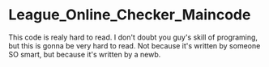 # League_Online_Checker_Maincode
This code is realy hard to read. I don't doubt you guy's skill of programing, but this is gonna be very hard to read. Not because it's written by someone SO smart, but because it's written by a newb.
